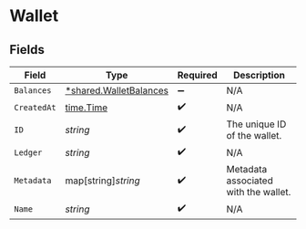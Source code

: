 # Wallet


## Fields

| Field                                                                  | Type                                                                   | Required                                                               | Description                                                            |
| ---------------------------------------------------------------------- | ---------------------------------------------------------------------- | ---------------------------------------------------------------------- | ---------------------------------------------------------------------- |
| `Balances`                                                             | [*shared.WalletBalances](../../../pkg/models/shared/walletbalances.md) | :heavy_minus_sign:                                                     | N/A                                                                    |
| `CreatedAt`                                                            | [time.Time](https://pkg.go.dev/time#Time)                              | :heavy_check_mark:                                                     | N/A                                                                    |
| `ID`                                                                   | *string*                                                               | :heavy_check_mark:                                                     | The unique ID of the wallet.                                           |
| `Ledger`                                                               | *string*                                                               | :heavy_check_mark:                                                     | N/A                                                                    |
| `Metadata`                                                             | map[string]*string*                                                    | :heavy_check_mark:                                                     | Metadata associated with the wallet.                                   |
| `Name`                                                                 | *string*                                                               | :heavy_check_mark:                                                     | N/A                                                                    |